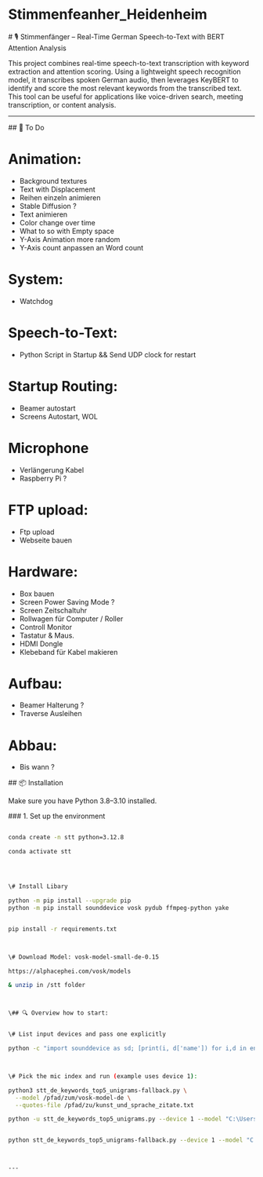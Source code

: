 # Stimmenfeanher\_Heidenheim







\# 🎙️ Stimmenfänger – Real-Time German Speech-to-Text with BERT Attention Analysis



This project combines real-time speech-to-text transcription with keyword extraction and attention scoring. Using a lightweight speech recognition model, it transcribes spoken German audio, then leverages KeyBERT to identify and score the most relevant keywords from the transcribed text. This tool can be useful for applications like voice-driven search, meeting transcription, or content analysis.




---

\## 📝 To Do

# Animation:
- Background textures
- Text with Displacement
- Reihen einzeln animieren
- Stable Diffusion ?
- Text animieren
- Color change over time
- What to so with Empty space
- Y-Axis Animation more random
- Y-Axis count anpassen an Word count

# System:
- Watchdog

# Speech-to-Text:
- Python Script in Startup && Send UDP clock for restart

# Startup Routing:
- Beamer autostart
- Screens Autostart, WOL

# Microphone
- Verlängerung Kabel
- Raspberry Pi ?

# FTP upload:
- Ftp upload
- Webseite bauen

# Hardware:
- Box bauen
- Screen Power Saving Mode ?
- Screen Zeitschaltuhr
- Rollwagen für Computer / Roller
- Controll Monitor
- Tastatur & Maus.
- HDMI Dongle
- Klebeband für Kabel makieren

# Aufbau:
- Beamer Halterung ?
- Traverse Ausleihen


# Abbau:
- Bis wann ?


\## 📦 Installation



Make sure you have Python 3.8–3.10 installed.



\### 1. Set up the environment



```bash

conda create -n stt python=3.12.8

conda activate stt




\# Install Libary

python -m pip install --upgrade pip
python -m pip install sounddevice vosk pydub ffmpeg-python yake


pip install -r requirements.txt



\# Download Model: vosk-model-small-de-0.15

https://alphacephei.com/vosk/models

& unzip in /stt folder



\## 🔍 Overview how to start:


\# List input devices and pass one explicitly

python -c "import sounddevice as sd; [print(i, d['name']) for i,d in enumerate(sd.query_devices())]"



\# Pick the mic index and run (example uses device 1):

python3 stt_de_keywords_top5_unigrams-fallback.py \
  --model /pfad/zum/vosk-model-de \
  --quotes-file /pfad/zu/kunst_und_sprache_zitate.txt

python -u stt_de_keywords_top5_unigrams.py --device 1 --model "C:\Users\User\Documents\Stimmenfaenger\stt\vosk-model-small-de-0.15"


python stt_de_keywords_top5_unigrams-fallback.py --device 1 --model "C:\Users\User\Documents\Stimmenfaenger\stt\vosk-model-small-de-0.15" --quotes-file "C:\Users\User\Documents\Stimmenfaenger\stt\kunst_und_sprache_zitate.txt"



---





